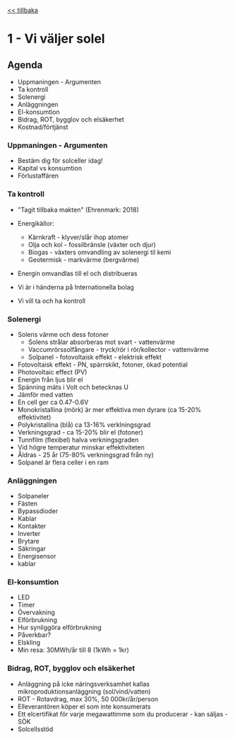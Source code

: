 <a href="README.md"><< tillbaka</a>
# 1 - Vi väljer solel

## Agenda

* Uppmaningen - Argumenten
* Ta kontroll
* Solenergi
* Anläggningen
* El-konsumtion
* Bidrag, ROT, bygglov och elsäkerhet
* Kostnad/förtjänst

### Uppmaningen - Argumenten
* Bestäm dig för solceller idag!
* Kapital vs konsumtion
* Förlustaffären

### Ta kontroll
* "Tagit tillbaka makten" (Ehrenmark: 2018)
* Energikällor: 
    - Kärnkraft - klyver/slår ihop atomer
    - Olja och kol - fossilbränsle (växter och djur)
    - Biogas - växters omvandling av solenergi til kemi
    - Geotermisk - markvärme (bergvärme)
 
* Energin omvandlas till el och distribueras 
* Vi är i händerna på Internationella bolag
* Vi vill ta och ha kontroll
 
### Solenergi
* Solens värme och dess fotoner
    - Solens strålar absorberas mot svart - vattenvärme
    - Vaccumrörssolfångare - tryck/rör i rör/kollector - vattenvärme
    - Solpanel - fotovoltaisk effekt - elektrisk effekt
* Fotovoltaisk effekt - PN, spärrskikt, fotoner, ökad potential
* Photovoltaic effect (PV)
* Energin från ljus blir el
* Spänning mäts i Volt och betecknas U
* Jämför med vatten
* En cell ger ca 0.47-0.6V
* Monokristallina (mörk) är mer effektiva men dyrare (ca 15-20% effektivitet)
* Polykristallina (blå) ca 13-16% verklningsgrad
* Verkningsgrad - ca 15-20% blir el (fotoner)
* Tunnfilm (flexibel) halva verkningsgraden
* Vid högre temperatur minskar effektiviteten
* Åldras - 25 år (75-80% verkningsgrad från ny)
* Solpanel är flera celler i en ram

### Anläggningen
* Solpaneler
* Fästen
* Bypassdioder
* Kablar
* Kontakter
* Inverter
* Brytare
* Säkringar
* Energisensor
* kablar

### El-konsumtion
* LED
* Timer
* Övervakning
* Elförbrukning
* Hur synliggöra elförbrukning
* Påverkbar?
* Elskling
* Min resa: 30MWh/år till 8 (1kWh = 1kr)

### Bidrag, ROT, bygglov och elsäkerhet
* Anläggning på icke näringsverksamhet kallas mikroproduktionsanläggning (sol/vind/vatten)
* ROT - Rotavdrag, max 30%,	50 000kr/år/person
* Elleverantören köper el som inte konsumerats
* Ett elcertifikat för varje megawattimme som du producerar - kan säljas - SÖK
* Solcellsstöd
